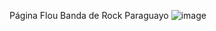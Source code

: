 Página Flou Banda de Rock Paraguayo
![image](https://github.com/user-attachments/assets/9afba00a-8572-4fcf-abb4-b7b647a5d01e)

